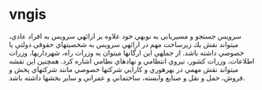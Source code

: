 # vngis

سرويس جستجو و مسيريابي به   نوبهي خود علاوه بر ارائهي سرويس به افراد عادي، ميتواند نقش يك زيرساخت مهم در ارائهي سرويس به شخصيتهاي حقوقي دولتي يا خصوصي داشته باشد. از جملهي اين ارگانها ميتوان به وزرات راه، شهرداريها، وزرات اطلاعات، وزرات كشور، نيروي انتظامي و نهادهاي نظامي اشاره كرد. همچنين اين نقشه ميتواند نقش مهمي در بهرهوري و كارايي شركتها خصوصي مانند شركتهاي پخش و فروش، حمل و نقل و صنايع وابسته، ساختماني و عمراني و ساير بخشها داشته باشد.  
